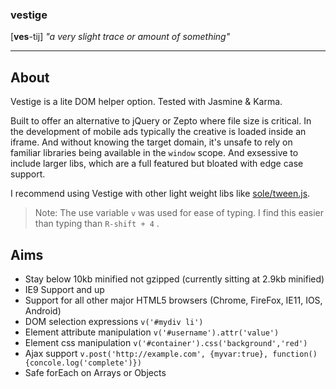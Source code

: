 ### vestige
[**ves**-tij]
*"a very slight trace or amount of something"*

----------

About
---------
Vestige is a lite DOM helper option. Tested with Jasmine & Karma.

Built to offer an alternative to jQuery or Zepto where file size is critical. In the development of mobile ads typically the creative is loaded inside an iframe.
And without knowing the target domain, it's unsafe to rely on familiar libraries being available in the `window` scope. And exsessive to include larger libs, which are a full featured but bloated with  edge case support.

I recommend using Vestige with other light weight libs like [sole/tween.js](https://github.com/sole/tween.js).

> Note: The use variable `v` was used for ease of typing. I find this easier than typing than `R-shift + 4` .

Aims
---
* Stay below 10kb minified not gzipped (currently sitting at 2.9kb minified)
* IE9 Support and up
* Support for all other major HTML5 browsers (Chrome, FireFox, IE11, IOS, Android)
* DOM selection expressions `v('#mydiv li')`
* Element attribute manipulation `v('#username').attr('value')`
* Element css manipulation `v('#container').css('background','red')`
* Ajax support `v.post('http://example.com', {myvar:true}, function(){concole.log('complete')})`
*  Safe forEach on Arrays or Objects
